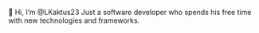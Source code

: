 👋 Hi, I’m @LKaktus23
Just a software developer who spends his free time with new technologies and frameworks.

<!---
LKaktus23/LKaktus23 is a ✨ special ✨ repository because its `README.md` (this file) appears on your GitHub profile.
You can click the Preview link to take a look at your changes.
--->
